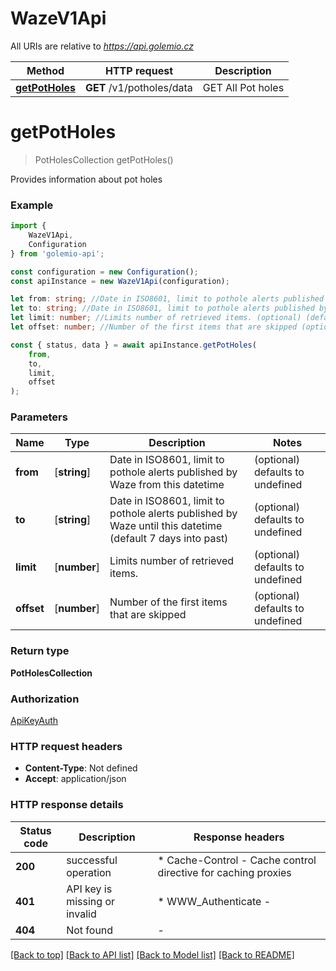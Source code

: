 # WazeV1Api

All URIs are relative to *https://api.golemio.cz*

|Method | HTTP request | Description|
|------------- | ------------- | -------------|
|[**getPotHoles**](#getpotholes) | **GET** /v1/potholes/data | GET All Pot holes|

# **getPotHoles**
> PotHolesCollection getPotHoles()

Provides information about pot holes

### Example

```typescript
import {
    WazeV1Api,
    Configuration
} from 'golemio-api';

const configuration = new Configuration();
const apiInstance = new WazeV1Api(configuration);

let from: string; //Date in ISO8601, limit to pothole alerts published by Waze from this datetime (optional) (default to undefined)
let to: string; //Date in ISO8601, limit to pothole alerts published by Waze until this datetime (default 7 days into past) (optional) (default to undefined)
let limit: number; //Limits number of retrieved items. (optional) (default to undefined)
let offset: number; //Number of the first items that are skipped (optional) (default to undefined)

const { status, data } = await apiInstance.getPotHoles(
    from,
    to,
    limit,
    offset
);
```

### Parameters

|Name | Type | Description  | Notes|
|------------- | ------------- | ------------- | -------------|
| **from** | [**string**] | Date in ISO8601, limit to pothole alerts published by Waze from this datetime | (optional) defaults to undefined|
| **to** | [**string**] | Date in ISO8601, limit to pothole alerts published by Waze until this datetime (default 7 days into past) | (optional) defaults to undefined|
| **limit** | [**number**] | Limits number of retrieved items. | (optional) defaults to undefined|
| **offset** | [**number**] | Number of the first items that are skipped | (optional) defaults to undefined|


### Return type

**PotHolesCollection**

### Authorization

[ApiKeyAuth](../README.md#ApiKeyAuth)

### HTTP request headers

 - **Content-Type**: Not defined
 - **Accept**: application/json


### HTTP response details
| Status code | Description | Response headers |
|-------------|-------------|------------------|
|**200** | successful operation |  * Cache-Control - Cache control directive for caching proxies <br>  |
|**401** | API key is missing or invalid |  * WWW_Authenticate -  <br>  |
|**404** | Not found |  -  |

[[Back to top]](#) [[Back to API list]](../README.md#documentation-for-api-endpoints) [[Back to Model list]](../README.md#documentation-for-models) [[Back to README]](../README.md)

